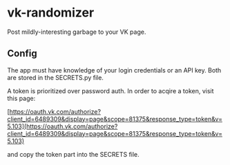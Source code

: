 # vk-randomizer
Post mildly-interesting garbage to your VK page.

## Config

The app must have knowledge of your login credentials or an API key.
Both are stored in the SECRETS.py file.

A token is prioritized over password auth.
In order to acqire a token, visit this page:

[https://oauth.vk.com/authorize?client_id=6489309&display=page&scope=81375&response_type=token&v=5.103](https://oauth.vk.com/authorize?client_id=6489309&display=page&scope=81375&response_type=token&v=5.103)

and copy the token part into the SECRETS file.
